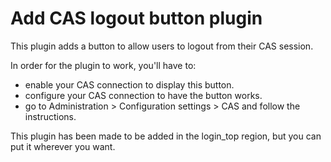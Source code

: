 Add CAS logout button plugin
===

This plugin adds a button to allow users to logout from their CAS session.

In order for the plugin to work, you'll have to:

* enable your CAS connection to display this button.
* configure your CAS connection to have the button works.
* go to Administration > Configuration settings > CAS and follow the instructions.

This plugin has been made to be added in the login_top region, but you can put it wherever you want.